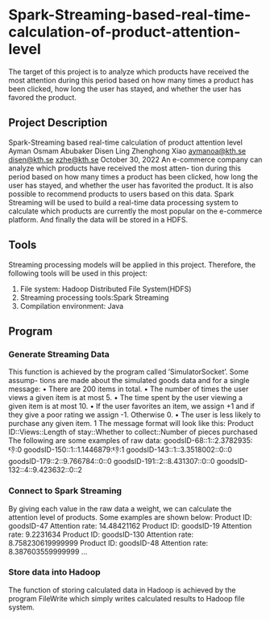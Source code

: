 # Spark-Streaming-based-real-time-calculation-of-product-attention-level
The target of this project is to analyze which products have received the most attention during this period based on how many times a product has been clicked, how long the user has stayed, and whether the user has favored the product.

## Project Description
Spark-Streaming based real-time calculation of product attention level
Ayman Osmam Abubaker Disen Ling Zhenghong Xiao
aymanoa@kth.se
disen@kth.se xzhe@kth.se
October 30, 2022
An e-commerce company can analyze which products have received the most atten- tion during this period based on how many times a product has been clicked, how long the user has stayed, and whether the user has favorited the product. It is also possible to recommend products to users based on this data. Spark Streaming will be used to build a real-time data processing system to calculate which products are currently the most popular on the e-commerce platform. And finally the data will be stored in a HDFS.
## Tools
Streaming processing models will be applied in this project. Therefore, the following tools will be used in this project:
1. File system: Hadoop Distributed File System(HDFS)
2. Streaming processing tools:Spark Streaming
3. Compilation environment: Java
## Program
### Generate Streaming Data
This function is achieved by the program called ’SimulatorSocket’. Some assump- tions are made about the simulated goods data and for a single message:
• There are 200 items in total.
• The number of times the user views a given item is at most 5.
• The time spent by the user viewing a given item is at most 10.
• If the user favorites an item, we assign +1 and if they give a poor rating we assign -1. Otherwise 0.
• The user is less likely to purchase any given item. 1
The message format will look like this:
Product ID::Views::Length of stay::Whether to collect::Number of pieces purchased The following are some examples of raw data:
goodsID-68::1::2.3782935::-1::0
goodsID-150::1::1.1446879::-1::1
goodsID-143::1::3.3518002::0::0
goodsID-179::2::9.766784::0::0
goodsID-191::2::8.431307::0::0
goodsID-132::4::9.423632::0::2
### Connect to Spark Streaming
By giving each value in the raw data a weight, we can calculate the attention level of products. Some examples are shown below:
Product ID: goodsID-47 Attention rate: 14.48421162
Product ID: goodsID-19 Attention rate: 9.2231634
Product ID: goodsID-130 Attention rate: 8.758230619999999 Product ID: goodsID-48 Attention rate: 8.387603559999999 ...
### Store data into Hadoop
The function of storing calculated data in Hadoop is achieved by the program FileWrite which simply writes calculated results to Hadoop file system.

